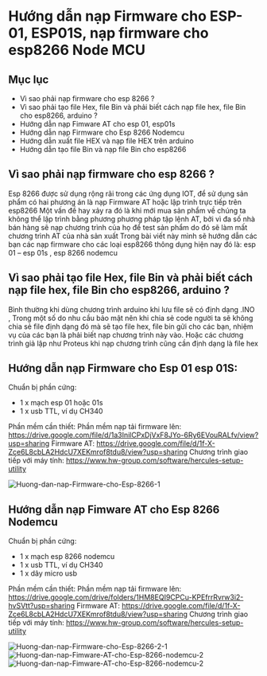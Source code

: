 # Hướng dẫn nạp Firmware cho ESP-01, ESP01S, nạp firmware cho esp8266 Node MCU

## Mục lục
- Vì sao phải nạp firmware cho esp 8266 ?
- Vì sao phải tạo file Hex, file Bin và phải biết cách nạp file hex, file Bin cho esp8266, arduino ?
- Hướng dẫn nạp Fimware AT cho esp 01, esp01s
- Hướng dẫn nạp Firmware cho Esp 8266 Nodemcu
- Hướng dẫn xuất file HEX và nạp file HEX trên arduino
- Hướng dẫn tạo file Bin và nạp file Bin cho esp8266

## Vì sao phải nạp firmware cho esp 8266 ?
Esp 8266 được sử dụng rộng rãi trong các ứng dụng IOT, để sử dụng sản phẩm có hai phương án là nạp Firmware AT hoặc lập trình trực tiếp trên esp8266
Một vấn đề hay xảy ra đó là khi mới mua sản phẩm về chúng ta không thể lập trình bằng phương phương pháp tập lệnh AT, bởi vì đa số nhà bán hàng sẽ nạp chương trình của họ để test sản phẩm do đó sẽ làm mất chương trình AT của nhà sản xuất
Trong bài viết này mình sẽ hướng dẫn các bạn các nạp firmware cho các loại esp8266 thông dụng hiện nay đó là: esp 01 – esp 01s , esp 8266 nodemcu

## Vì sao phải tạo file Hex, file Bin và phải biết cách nạp file hex, file Bin cho esp8266, arduino ?
Bình thường khi dùng chương trình arduino khi lưu file sẽ có định dạng .INO , Trong một số do nhu cầu bảo mật nên khi chia sẻ code người ta sẽ không chia sẻ file định dạng đó mà sẽ tạo file hex, file bin gửi cho các bạn, nhiệm vụ của các bạn là phải biết nạp chương trình này vào. Hoặc các chương trình giả lập như Proteus khi nạp chương trình cũng cần định dạng là file hex

## Hướng dẫn nạp Firmware cho Esp 01 esp 01S:
Chuẩn bị phần cứng:
- 1 x mạch esp 01 hoặc 01s
- 1 x usb TTL, ví dụ CH340

Phần mềm cần thiết:
Phần mềm nạp tải firmware lên: https://drive.google.com/file/d/1a3InilCPxDjVxF8JYo-6Ry6EVouRALfv/view?usp=sharing
Firmware AT: https://drive.google.com/file/d/1f-X-Zce6L8cbLA2HdcU7XEKmrof8tdu8/view?usp=sharing
Chương trình giao tiếp với máy tính: https://www.hw-group.com/software/hercules-setup-utility

![Huong-dan-nap-Firmware-cho-Esp-8266-1](https://user-images.githubusercontent.com/11306328/197975107-a0f0cb5a-e156-42db-8590-7ce5131d6f98.jpg)

## Hướng dẫn nạp Fimware AT cho Esp 8266 Nodemcu
Chuẩn bị phần cứng:
- 1 x mạch esp 8266 nodemcu
- 1 x usb TTL, ví dụ CH340
- 1 x dây micro usb

Phần mềm cần thiết:
Phần mềm nạp tải firmware lên: https://drive.google.com/drive/folders/1HM8EQI9CPCu-KPEfrrRvrw3i2-hvSVtt?usp=sharing
Firmware AT: https://drive.google.com/file/d/1f-X-Zce6L8cbLA2HdcU7XEKmrof8tdu8/view?usp=sharing
Chương trình giao tiếp với máy tính: https://www.hw-group.com/software/hercules-setup-utility

![Huong-dan-nap-Firmware-cho-Esp-8266-2-1](https://user-images.githubusercontent.com/11306328/197975685-f93ff176-01bb-4cc4-9464-66b1286f40a6.jpg)
![Huong-dan-nap-Fimware-AT-cho-Esp-8266-nodemcu-2](https://user-images.githubusercontent.com/11306328/197975936-ffa18c66-c689-43e1-ac1e-61955b056783.jpg)
![Huong-dan-nap-Fimware-AT-cho-Esp-8266-nodemcu-2](https://user-images.githubusercontent.com/11306328/197975968-de5e9455-ef61-4ab5-9587-48105f48e845.jpg)




